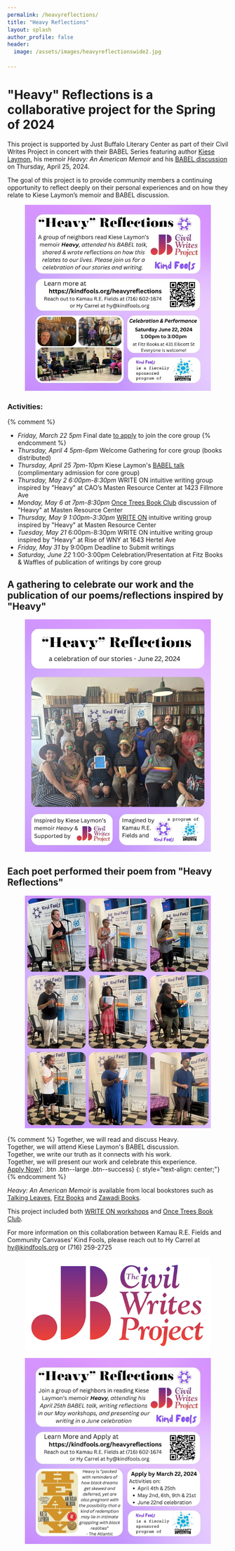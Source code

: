 ```yaml
---
permalink: /heavyreflections/
title: "Heavy Reflections"
layout: splash
author_profile: false
header:
  image: /assets/images/heavyreflectionswide2.jpg

---
```



# "Heavy" Reflections is a collaborative project for the Spring of 2024

This project is supported by Just Buffalo Literary Center as part
of their Civil Writes Project in concert with their BABEL Series
featuring author [Kiese Laymon](https://www.kieselaymon.com), his memoir
*Heavy: An American Memoir* and his [BABEL
discussion](https://www.justbuffalo.org/events/babel-kiese-laymon-2024-04-25/)
on Thursday, April 25, 2024.

The goal of this project is to provide community members a continuing
opportunity to reflect deeply on their personal experiences and on how
they relate to Kiese Laymon’s memoir and BABEL discussion.

<figure style="max-width: 1080px" class="align-center">
  <img src="/assets/images/heavyreflectionsceleb.jpg"
   alt="Heavy Reflections Celebration">
</figure>

### Activities:
{% comment %}
- *Friday, March 22 5pm* Final date [to apply](
    https://docs.google.com/forms/d/1HjMHp2qVEOjTPA54LD_atybzF8G4BCmrJpfzme8vCxg/viewform
    ) to join the core group
{% endcomment %}
- *Thursday, April 4 5pm-6pm* Welcome Gathering for core group (books distributed)
- *Thursday, April 25 7pm-10pm* Kiese Laymon's [BABEL talk](
    https://www.justbuffalo.org/events/babel-kiese-laymon-2024-04-25/
   ) (complimentary admission for core group)
- *Thursday, May 2 6:00pm-8:30pm* WRITE ON intuitive writing group inspired by "Heavy"
    at CAO’s Masten Resource Center at 1423 Fillmore Ave
- *Monday, May 6 at 7pm-8:30pm* [Once Trees Book Club](
    https://www.educationtrainingcenterinc.com/groundandskypoetryseries
   ) discussion of "Heavy" at Masten Resource Center
- *Thursday, May 9 1:00pm-3:30pm* [WRITE ON](/writeon/) intuitive writing group
   inspired by "Heavy" at Masten Resource Center
- *Tuesday, May 21* 6:00pm-8:30pm WRITE ON intuitive writing group inspired by "Heavy"
   at Rise of WNY at 1643 Hertel Ave
- *Friday, May 31* by 9:00pm Deadline to Submit writings
- *Saturday, June 22* 1:00-3:00pm Celebration/Presentation at Fitz Books & Waffles of
   publication of writings by core group

## A gathering to celebrate our work and the publication of our poems/reflections inspired by "Heavy"

<figure style="max-width: 1080px" class="align-center">
  <img src="/assets/images/heavyreflectionsgroup.jpg"
   alt="Heavy Reflections Celebration">
</figure>

## Each poet performed their poem from "Heavy Reflections"

<figure style="max-width: 1080px" class="align-center">
  <img src="/assets/images/heavyreflectionspoets.jpg"
   alt="Heavy Reflections Poets">
</figure>

{% comment %}
Together, we will read and discuss Heavy.<br>
Together, we will attend Kiese Laymon's BABEL discussion.<br>
Together, we write our truth as it connects with his work.<br>
Together, we will present our work and celebrate this experience.<br>
[Apply Now](
https://docs.google.com/forms/d/1HjMHp2qVEOjTPA54LD_atybzF8G4BCmrJpfzme8vCxg/viewform
){: .btn .btn--large .btn--success}
{: style="text-align: center;"}
{% endcomment %}

*Heavy: An American Memoir* is available from local bookstores such as [Talking Leaves](https://www.tleavesbooks.com/search/site/heavy),
[Fitz Books](https://www.fitzbooks.net) and [Zawadi Books](https://www.facebook.com/zawadibooksbflo/).

This project included both [WRITE ON workshops](/writeon/) and [Once Trees Book Club](https://www.educationtrainingcenterinc.com/groundandskypoetryseries).





For more information on this collaboration between Kamau R.E. Fields
and Community Canvases’ Kind Fools, please reach out to Hy Carrel
at hy@kindfools.org or (716) 259-2725

<figure style="max-width: 599px" class="align-center">
  <img src="/assets/images/JB-Civil-Writes-fade-white-RECT_reduced.jpg"
   alt="Civil Writes Project logo">
</figure>

<figure style="max-width: 1080px" class="align-center">
  <img src="/assets/images/Heavy-Reflections-IG.jpg"
   alt="Heavy Reflections Flyer">
</figure>

